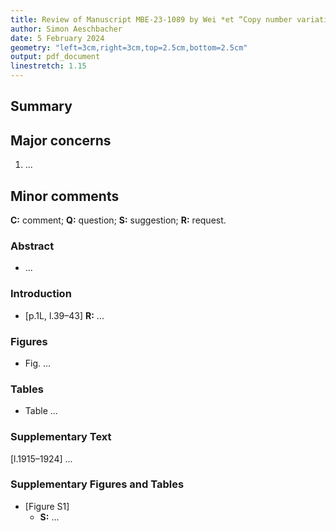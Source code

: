 ```yaml
---
title: Review of Manuscript MBE-23-1089 by Wei *et “Copy number variations shape genomic structural diversity underpinning ecological adaptation in the wild tomato *Solanum chilense*”
author: Simon Aeschbacher
date: 5 February 2024
geometry: "left=3cm,right=3cm,top=2.5cm,bottom=2.5cm"
output: pdf_document
linestretch: 1.15
---
```


## Summary


## Major concerns

1. ...

## Minor comments
**C:** comment; **Q:** question; **S:** suggestion; **R:** request.

### Abstract
- ...

### Introduction
- [p.1L, l.39–43] **R:** ...

### Figures
- Fig. ...

### Tables
- Table ...

### Supplementary Text
[l.1915–1924] ...

### Supplementary Figures and Tables
- [Figure S1]
    - **S:** ...
